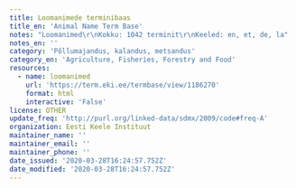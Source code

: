 ```yaml
---
title: Loomanimede terminibaas
title_en: 'Animal Name Term Base'
notes: "Loomanimed\r\nKokku: 1042 terminit\r\nKeeled: en, et, de, la"
notes_en: ''
category: 'Põllumajandus, kalandus, metsandus'
category_en: 'Agriculture, Fisheries, Forestry and Food'
resources:
  - name: loomanimed
    url: 'https://term.eki.ee/termbase/view/1186270'
    format: html
    interactive: 'False'
license: OTHER
update_freq: 'http://purl.org/linked-data/sdmx/2009/code#freq-A'
organization: Eesti Keele Instituut
maintainer_name: ''
maintainer_email: ''
maintainer_phone: ''
date_issued: '2020-03-28T16:24:57.752Z'
date_modified: '2020-03-28T16:24:57.752Z'
---
```

